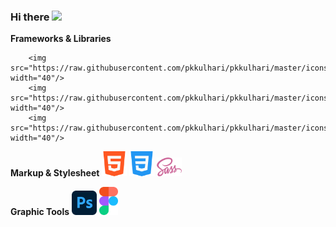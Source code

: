 ### Hi there <img width="60px" src="https://raw.githubusercontent.com/iampavangandhi/iampavangandhi/master/gifs/Hi.gif">

<!--
**faezehKazemzadeh/FaezehKazemzadeh** is a ✨ _special_ ✨ repository because its `README.md` (this file) appears on your GitHub profile.

Here are some ideas to get you started:

- 🔭 I’m currently working on Javascript
- 🌱 I’m currently learning node.js
- 👯 I’m looking to collaborate on ...
- 🤔 I’m looking for help with ...
- 💬 Ask me about ...
- 📫 How to reach me: ...
- 😄 Pronouns: ...
- ⚡ Fun fact: ...
-->

**Frameworks & Libraries**

        <img src="https://raw.githubusercontent.com/pkkulhari/pkkulhari/master/icons/bootstrap.svg" width="40"/>
        <img src="https://raw.githubusercontent.com/pkkulhari/pkkulhari/master/icons/nodejs.svg" width="40"/>
        <img src="https://raw.githubusercontent.com/pkkulhari/pkkulhari/master/icons/react.svg" width="40"/>




**Markup & Stylesheet**
 <img src="https://raw.githubusercontent.com/pkkulhari/pkkulhari/master/icons/html.svg" width="40"/>
     <img src="https://raw.githubusercontent.com/pkkulhari/pkkulhari/master/icons/css.svg" width="40"/>
     <img src="https://raw.githubusercontent.com/pkkulhari/pkkulhari/master/icons/sass.svg" width="40"/>



**Graphic Tools**
<img src="https://raw.githubusercontent.com/pkkulhari/pkkulhari/master/icons/photoshop.svg" width="40"/>
<img src="https://raw.githubusercontent.com/pkkulhari/pkkulhari/master/icons/figma.svg" width="30"/>

